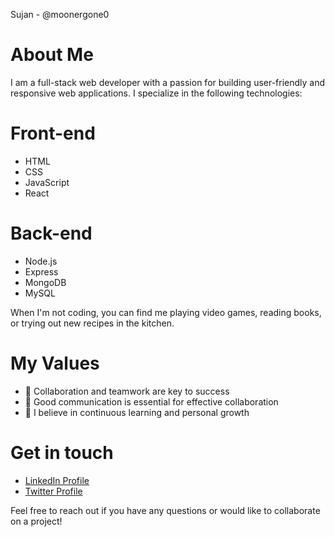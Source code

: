 Sujan  - @moonergone0

# **About Me**
I am a full-stack web developer with a passion for building user-friendly and responsive web applications. I specialize in the following technologies:

# **Front-end**
- HTML
- CSS
- JavaScript
- React


# **Back-end**
- Node.js
- Express
- MongoDB
- MySQL

When I'm not coding, you can find me playing video games, reading books, or trying out new recipes in the kitchen.

# **My Values**
- 🤝 Collaboration and teamwork are key to success
- 📣 Good communication is essential for effective collaboration
- 🌱 I believe in continuous learning and personal growth
  
# **Get in touch**
- [LinkedIn Profile](https://www.linkedin.com/in/sujan-dhakal-164931243/)
- [Twitter Profile](https://twitter.com/MoonerGone)

  
 Feel free to reach out if you have any questions or would like to collaborate on a project!
